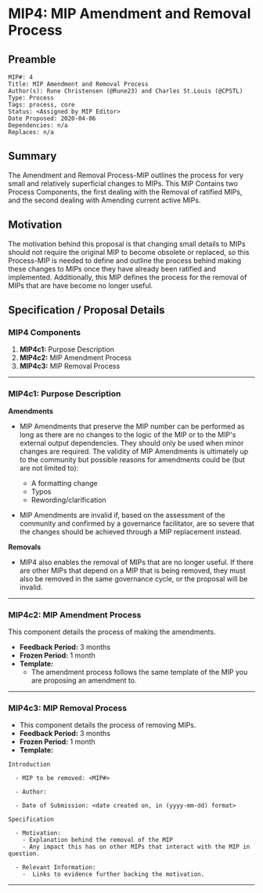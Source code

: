 # MIP4: MIP Amendment and Removal Process

## Preamble
```
MIP#: 4
Title: MIP Amendment and Removal Process
Author(s): Rune Christensen (@Rune23) and Charles St.Louis (@CPSTL)
Type: Process
Tags: process, core
Status: <Assigned by MIP Editor>
Date Proposed: 2020-04-06
Dependencies: n/a
Replaces: n/a
  ```

## Summary

The Amendment and Removal Process-MIP outlines the process for very small and relatively superficial changes to MIPs. This MIP Contains two Process Components, the first dealing with the Removal of ratified MIPs, and the second dealing with Amending current active MIPs.

## Motivation

The motivation behind this proposal is that changing small details to MIPs should not require the original MIP to become obsolete or replaced, so this Process-MIP is needed to define and outline the process behind making these changes to MIPs once they have already been ratified and implemented. Additionally, this MIP defines the process for the removal of MIPs that are have become no longer useful.
  

## Specification / Proposal Details

### MIP4 Components

1. **MIP4c1:** Purpose Description
2. **MIP4c2:** MIP Amendment Process 
3. **MIP4c3:** MIP Removal Process 

---

### MIP4c1: Purpose Description

**Amendments**
-   MIP Amendments that preserve the MIP number can be performed as long as there are no changes to the logic of the MIP or to the MIP's external output dependencies. They should only be used when minor changes are required. The validity of MIP Amendments is ultimately up to the community but possible reasons for amendments could be (but are not limited to): 
    -   A formatting change
    -   Typos
    -   Rewording/clarification

-   MIP Amendments are invalid if, based on the assessment of the community and confirmed by a governance facilitator, are so severe that the changes should be achieved through a MIP replacement instead.

**Removals**
-   MIP4 also enables the removal of MIPs that are no longer useful. If there are other MIPs that depend on a MIP that is being removed, they must also be removed in the same governance cycle, or the proposal will be invalid.
    
---
### MIP4c2: MIP Amendment Process 

 This component details the process of making the amendments.
- **Feedback Period:** 3 months
- **Frozen Period:** 1 month
- **Template:**
	- The amendment process follows the same template of the MIP you are proposing an amendment to. 
    
---
### MIP4c3: MIP Removal Process 


- This component details the process of removing MIPs. 
- **Feedback Period:** 3 months
- **Frozen Period:** 1 month
- **Template:**

```
Introduction

  - MIP to be removed: <MIP#>

  - Author:

  - Date of Submission: <date created on, in (yyyy-mm-dd) format>

Specification
    
  - Motivation:
    - Explanation behind the removal of the MIP
    - Any impact this has on other MIPs that interact with the MIP in question. 

  - Relevant Information:
	-  Links to evidence further backing the motivation.
```
---
